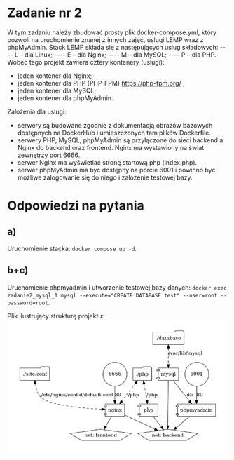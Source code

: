 # Zadanie nr 2

W tym zadaniu należy zbudować prosty plik docker-compose.yml, który
pozwoli na uruchomienie znanej z innych zajęć, uslugi LEMP wraz z phpMyAdmin. Stack
LEMP składa się z następujących usług składowych: 
---- L – dla Linux; 
---- E – dla Nginx; 
---- M – dla MySQL; 
---- P – dla PHP. 
Wobec tego projekt zawiera cztery kontenery (usługi): 
- jeden kontener dla Nginx; 
- jeden kontener dla PHP (PHP-FPM) https://php-fpm.org/ ; 
- jeden kontener dla MySQL; 
- jeden kontener dla phpMyAdmin. 

Założenia dla uslugi:
- serwery są budowane zgodnie z dokumentacją obrazów bazowych dostępnych na
DockerHub i umieszczonych tam plików Dockerfile.
- serwery PHP, MySQL, phpMyAdmin są przyłączone do sieci backend a Nginx do
backend oraz frontend. Nginx ma wystawiony na świat zewnętrzy port 6666.
- serwer Nginx ma wyświetlać stronę startową php (index.php).
- serwer phpMyAdmin ma być dostępny na porcie 6001 i powinno być możliwe
zalogowanie się do niego i założenie testowej bazy.

# Odpowiedzi na pytania
## a)
Uruchomienie stacka: `docker compose up -d`.

## b+c)
Uruchomienie phpmyadmin i utworzenie testowej bazy danych: `docker exec zadanie2_mysql_1 mysql --execute="CREATE DATABASE test" --user=root --password=root`.

Plik ilustrujący strukturę projektu: 
![docker-compose.yml](https://github.com/BezqyczekPL/BazaDanych/blob/main/docker-compose.png)
